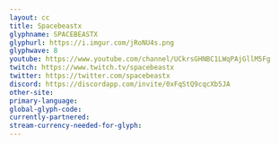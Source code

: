 ```yaml
---
layout: cc
title: Spacebeastx
glyphname: SPACEBEASTX
glyphurl: https://i.imgur.com/jRoNU4s.png
glyphwave: 8
youtube: https://www.youtube.com/channel/UCkrsGHNBC1LWqPAjGllM5Fg
twitch: https://www.twitch.tv/spacebeastx
twitter: https://twitter.com/spacebeastx
discord: https://discordapp.com/invite/0xFqStQ9cqcXb5JA
other-site: 
primary-language: 
global-glyph-code: 
currently-partnered: 
stream-currency-needed-for-glyph: 
---
```


